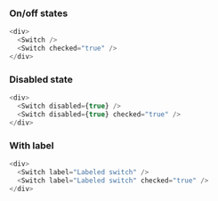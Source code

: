 ### On/off states
```js
<div>
  <Switch />
  <Switch checked="true" />
</div>
```

### Disabled state
```js
<div>
  <Switch disabled={true} />
  <Switch disabled={true} checked="true" />
</div>
```

### With label
```js
<div>
  <Switch label="Labeled switch" />
  <Switch label="Labeled switch" checked="true" />
</div>
```

